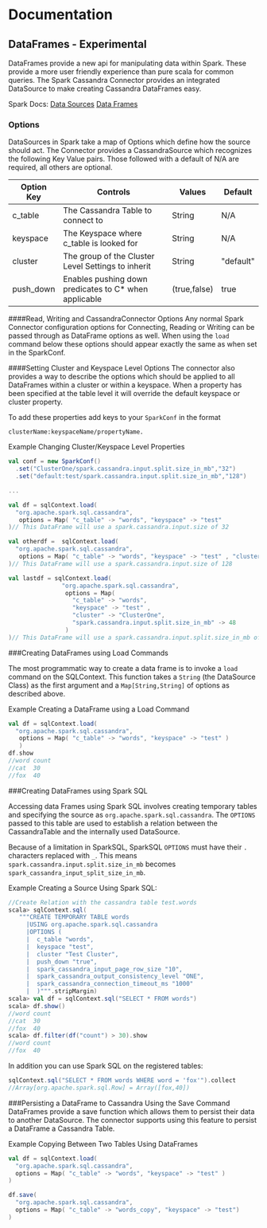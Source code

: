 # Documentation

## DataFrames - Experimental

DataFrames provide a new api for manipulating data within Spark. These provide a more user
friendly experience than pure scala for common queries. The Spark Cassandra Connector provides
an integrated DataSource to make creating Cassandra DataFrames easy. 

Spark Docs:
[Data Sources](https://spark.apache.org/docs/latest/sql-programming-guide.html#data-sources)
[Data Frames](https://spark.apache.org/docs/latest/sql-programming-guide.html#dataframes)


### Options
DataSources in Spark take a map of Options which define how the source should act. The
Connector provides a CassandraSource which recognizes the following Key Value pairs.
Those followed with a default of N/A are required, all others are optional. 

| Option Key  | Controls                                              | Values        | Default  |
|-------------|-------------------------------------------------------|---------------|----------|
| c_table     | The Cassandra Table to connect to                     | String        | N/A      |
| keyspace    | The Keyspace where c_table is looked for              | String        | N/A      |
| cluster     | The group of the Cluster Level Settings to inherit    | String        | "default"|
| push_down   | Enables pushing down predicates to C* when applicable | (true,false)  | true     |

####Read, Writing and CassandraConnector Options
Any normal Spark Connector configuration options for Connecting, Reading or Writing
can be passed through as DataFrame options as well. When using the `load` command below these 
options should appear exactly the same as when set in the SparkConf.

####Setting Cluster and Keyspace Level Options
The connector also provides a way to describe the options which should be applied to all
DataFrames within a cluster or within a keyspace. When a property has been specified at the
table level it will override the default keyspace or cluster property.

To add these properties add keys to your `SparkConf` in the format
    
    clusterName:keyspaceName/propertyName.
    
Example Changing Cluster/Keyspace Level Properties
```scala 
val conf = new SparkConf()
  .set("ClusterOne/spark.cassandra.input.split.size_in_mb","32") 
  .set("default:test/spark.cassandra.input.split.size_in_mb","128")

...

val df = sqlContext.load(
  "org.apache.spark.sql.cassandra", 
   options = Map( "c_table" -> "words", "keyspace" -> "test" 
)// This DataFrame will use a spark.cassandra.input.size of 32

val otherdf =  sqlContext.load(
  "org.apache.spark.sql.cassandra", 
   options = Map( "c_table" -> "words", "keyspace" -> "test" , "cluster" -> "ClusterOne" )
)// This DataFrame will use a spark.cassandra.input.size of 128

val lastdf = sqlContext.load(
               "org.apache.spark.sql.cassandra", 
                options = Map( 
                  "c_table" -> "words", 
                  "keyspace" -> "test" ,
                  "cluster" -> "ClusterOne",
                  "spark.cassandra.input.split.size_in_mb" -> 48
                )
)// This DataFrame will use a spark.cassandra.input.split.size_in_mb of 48
```

###Creating DataFrames using Load Commands

The most programmatic way to create a data frame is to invoke a `load` command on the SQLContext. 
This function takes a `String` (the DataSource Class) as the first argument and a 
`Map[String,String]` of options as described above.

Example Creating a DataFrame using a Load Command
```scala
val df = sqlContext.load(
  "org.apache.spark.sql.cassandra", 
   options = Map( "c_table" -> "words", "keyspace" -> "test" )
   )
df.show
//word count
//cat  30
//fox  40
```

###Creating DataFrames using Spark SQL

Accessing data Frames using Spark SQL involves creating temporary tables and specifying the
source as `org.apache.spark.sql.cassandra`. The `OPTIONS` passed to this table are used to
establish a relation between the CassandraTable and the internally used DataSource.

Because of a limitation in SparkSQL, SparkSQL `OPTIONS` must have their
`.` characters replaced with `_`. This means `spark.cassandra.input.split.size_in_mb` becomes 
`spark_cassandra_input_split_size_in_mb`. 

Example Creating a Source Using Spark SQL:
```scala
//Create Relation with the cassandra table test.words
scala> sqlContext.sql(
   """CREATE TEMPORARY TABLE words 
     |USING org.apache.spark.sql.cassandra 
     |OPTIONS ( 
     |  c_table "words",
     |  keyspace "test", 
     |  cluster "Test Cluster", 
     |  push_down "true", 
     |  spark_cassandra_input_page_row_size "10", 
     |  spark_cassandra_output_consistency_level "ONE", 
     |  spark_cassandra_connection_timeout_ms "1000" 
     |  )""".stripMargin)
scala> val df = sqlContext.sql("SELECT * FROM words")
scala> df.show()
//word count
//cat  30
//fox  40
scala> df.filter(df("count") > 30).show
//word count
//fox  40
```

In addition you can use Spark SQL on the registered tables:
```scala
sqlContext.sql("SELECT * FROM words WHERE word = 'fox'").collect
//Array[org.apache.spark.sql.Row] = Array([fox,40])
```

###Persisting a DataFrame to Cassandra Using the Save Command
DataFrames provide a save function which allows them to persist their data to another
DataSource. The connector supports using this feature to persist a DataFrame a Cassandra
Table.

Example Copying Between Two Tables Using DataFrames
```scala
val df = sqlContext.load(
  "org.apache.spark.sql.cassandra", 
  options = Map( "c_table" -> "words", "keyspace" -> "test" )
)

df.save(
  "org.apache.spark.sql.cassandra",
  options = Map( "c_table" -> "words_copy", "keyspace" -> "test")
)
```